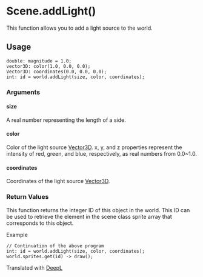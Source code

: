 # Scene.addLight()

This function allows you to add a light source to the world.

## Usage

```
double: magnitude = 1.0;
vector3D: color(1.0, 0.0, 0.0);
Vector3D: coordinates(0.0, 0.0, 0.0);
int: id = world.addLight(size, color, coordinates);
```

### Arguments

#### size

A real number representing the length of a side.

#### color

Color of the light source [Vector3D](/lib/math/vec3). x, y, and z properties represent the intensity of red, green, and blue, respectively, as real numbers from 0.0~1.0.

#### coordinates

Coordinates of the light source [Vector3D](/lib/math/vec3).

### Return Values

This function returns the integer ID of this object in the world. This ID can be used to retrieve the element in the scene class sprite array that corresponds to this object.

Example

```
// Continuation of the above program
int: id = world.addLight(size, color, coordinates);
world.sprites.get(id) -> draw();
```

Translated with [DeepL](https://www.deepl.com/translator)
